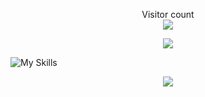 <p align="center"> 
Visitor count<br>
  <img src="https://profile-counter.glitch.me/knownblackhat/count.svg" />
</p>
<p align="center"> 
<img src="https://songs6.vlcmusic.com/tiny_image/timthumb.php?q=100&w=250&src=images/40400.png"/>
</p>

![My Skills](https://skillicons.dev/icons?i=docker,git,js,githubactions,react,nextjs,linux,md,mongodb,mysql,bash,py,regex,rust,neovim,flask,lua,ruby,tailwind)

<p align="center"> 
  <img src="https://github-readme-stats.vercel.app/api?username=KnownBlackHat&show_icons=true&theme=transparent"/>
</p>
